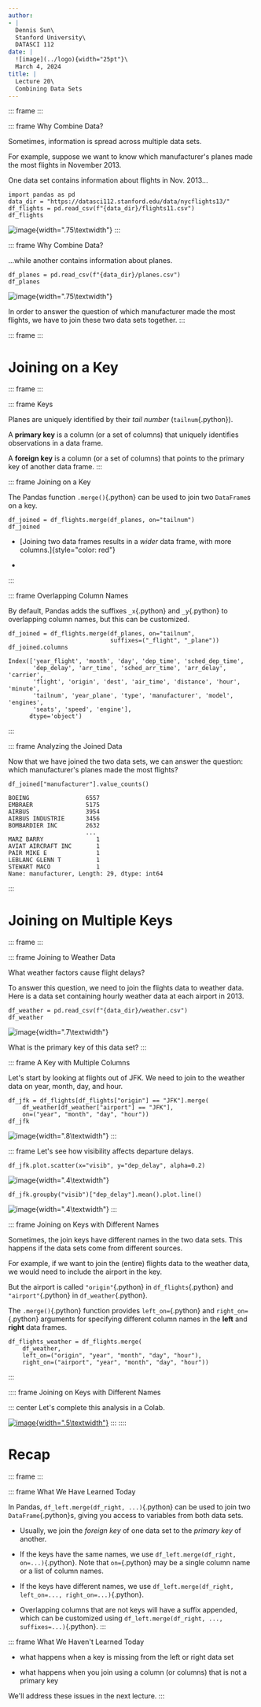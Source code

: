 ```yaml
---
author:
- |
  Dennis Sun\
  Stanford University\
  DATASCI 112
date: |
  ![image](../logo){width="25pt"}\
  March 4, 2024
title: |
  Lecture 20\
  Combining Data Sets
---
```


::: frame
:::

::: frame
Why Combine Data?

Sometimes, information is spread across multiple data sets.

For example, suppose we want to know which manufacturer's planes made
the most flights in November 2013.

One data set contains information about flights in Nov. 2013\...

``` {.python bgcolor="gray"}
import pandas as pd
data_dir = "https://datasci112.stanford.edu/data/nycflights13/"
df_flights = pd.read_csv(f"{data_dir}/flights11.csv")
df_flights
```

![image](df_flights){width=".75\\textwidth"}
:::

::: frame
Why Combine Data?

\...while another contains information about planes.

``` {.python bgcolor="gray"}
df_planes = pd.read_csv(f"{data_dir}/planes.csv")
df_planes
```

![image](df_planes){width=".75\\textwidth"}

In order to answer the question of which manufacturer made the most
flights, we have to join these two data sets together.
:::

::: frame
:::

# Joining on a Key

::: frame
:::

::: frame
Keys

Planes are uniquely identified by their *tail number*
(`tailnum`{.python}).

A **primary key** is a column (or a set of columns) that uniquely
identifies observations in a data frame.

A **foreign key** is a column (or a set of columns) that points to the
primary key of another data frame.
:::

::: frame
Joining on a Key

The Pandas function `.merge()`{.python} can be used to join two
`DataFrame`s on a key.

``` {.python bgcolor="gray"}
df_joined = df_flights.merge(df_planes, on="tailnum")
df_joined   
```

-   [Joining two data frames results in a *wider* data frame, with more
    columns.]{style="color: red"}

-   
:::

::: frame
Overlapping Column Names

By default, Pandas adds the suffixes `_x`{.python} and `_y`{.python} to
overlapping column names, but this can be customized.

``` {.python bgcolor="gray"}
df_joined = df_flights.merge(df_planes, on="tailnum",
                             suffixes=("_flight", "_plane"))
df_joined.columns
```

``` {fontsize="\\scriptsize"}
Index(['year_flight', 'month', 'day', 'dep_time', 'sched_dep_time',
       'dep_delay', 'arr_time', 'sched_arr_time', 'arr_delay', 'carrier',
       'flight', 'origin', 'dest', 'air_time', 'distance', 'hour', 'minute',
       'tailnum', 'year_plane', 'type', 'manufacturer', 'model', 'engines',
       'seats', 'speed', 'engine'],
      dtype='object')
```
:::

::: frame
Analyzing the Joined Data

Now that we have joined the two data sets, we can answer the question:
which manufacturer's planes made the most flights?

``` {.python bgcolor="gray"}
df_joined["manufacturer"].value_counts()
```

``` {fontsize="\\scriptsize"}
BOEING                6557
EMBRAER               5175
AIRBUS                3954
AIRBUS INDUSTRIE      3456
BOMBARDIER INC        2632
                      ... 
MARZ BARRY               1
AVIAT AIRCRAFT INC       1
PAIR MIKE E              1
LEBLANC GLENN T          1
STEWART MACO             1
Name: manufacturer, Length: 29, dtype: int64
```
:::

# Joining on Multiple Keys

::: frame
:::

::: frame
Joining to Weather Data

What weather factors cause flight delays?

To answer this question, we need to join the flights data to weather
data. Here is a data set containing hourly weather data at each airport
in 2013.

``` {.python bgcolor="gray"}
df_weather = pd.read_csv(f"{data_dir}/weather.csv")
df_weather
```

![image](df_weather){width=".7\\textwidth"}

What is the primary key of this data set?
:::

::: frame
A Key with Multiple Columns

Let's start by looking at flights out of JFK. We need to join to the
weather data on year, month, day, and hour.

``` {.python bgcolor="gray"}
df_jfk = df_flights[df_flights["origin"] == "JFK"].merge(
    df_weather[df_weather["airport"] == "JFK"],
    on=("year", "month", "day", "hour"))
df_jfk
```

![image](df_jfk){width=".8\\textwidth"}
:::

::: frame
Let's see how visibility affects departure delays.

``` {.python bgcolor="gray"}
df_jfk.plot.scatter(x="visib", y="dep_delay", alpha=0.2)
```

![image](visib_delay_scatter){width=".4\\textwidth"}

``` {.python bgcolor="gray"}
df_jfk.groupby("visib")["dep_delay"].mean().plot.line()
```

![image](visib_delay_line){width=".4\\textwidth"}
:::

::: frame
Joining on Keys with Different Names

Sometimes, the join keys have different names in the two data sets. This
happens if the data sets come from different sources.

For example, if we want to join the (entire) flights data to the weather
data, we would need to include the airport in the key.

But the airport is called `"origin"`{.python} in `df_flights`{.python}
and `"airport"`{.python} in `df_weather`{.python}.

The `.merge()`{.python} function provides `left_on=`{.python} and
`right_on=`{.python} arguments for specifying different column names in
the **left** and **right** data frames.

``` {.python bgcolor="gray"}
df_flights_weather = df_flights.merge(
    df_weather,
    left_on=("origin", "year", "month", "day", "hour"),
    right_on=("airport", "year", "month", "day", "hour"))
```
:::

:::: frame
Joining on Keys with Different Names

::: center
Let's complete this analysis in a Colab.

[![image](../colab){width=".5\\textwidth"}](https://colab.research.google.com/drive/1-0YjOMP0SuKBSs91p7iRypaFzCiycAvZ?usp=sharing)
:::
::::

# Recap

::: frame
:::

::: frame
What We Have Learned Today

In Pandas, `df_left.merge(df_right, ...)`{.python} can be used to join
two `DataFrame`{.python}s, giving you access to variables from both data
sets.

-   Usually, we join the *foreign key* of one data set to the *primary
    key* of another.

-   If the keys have the same names, we use
    `df_left.merge(df_right, on=...)`{.python}. Note that `on=`{.python}
    may be a single column name or a list of column names.

-   If the keys have different names, we use
    `df_left.merge(df_right, left_on=..., right_on=...)`{.python}.

-   Overlapping columns that are not keys will have a suffix appended,
    which can be customized using
    `df_left.merge(df_right, ..., suffixes=...)`{.python}.
:::

::: frame
What We Haven't Learned Today

-   what happens when a key is missing from the left or right data set

-   what happens when you join using a column (or columns) that is not a
    primary key

We'll address these issues in the next lecture.
:::
